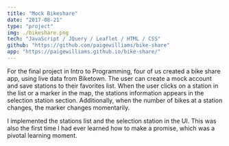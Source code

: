 ```yaml
---
title: "Mock Bikeshare"
date: "2017-08-21"
type: "project"
img: ./bikeshare.png
tech: "JavaScript / JQuery / Leaflet / HTML / CSS"
github: "https://github.com/paigewilliams/bike-share"
app: "https://paigewilliams.github.io/bike-share/"
---
```


For the final project in Intro to Programming, four of us created a bike share app, using live data from Biketown. The user can create a mock account and save stations to their favorites list. When the user clicks on a station in the list or a marker in the map, the stations information appears in the selection station section. Additionally, when the number of bikes at a station changes, the marker changes momentarily.

I implemented the stations list and the selection station in the UI. This was also the first time I had ever learned how to make a promise, which was a pivotal learning moment. 
